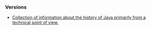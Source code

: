 ### Versions

- [Collection of information about the history of Java primarily from a technical point of view.](https://github.com/marchof/java-almanac)
